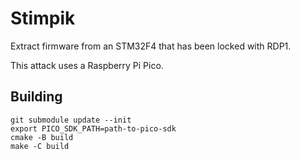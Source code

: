 # Stimpik

Extract firmware from an STM32F4 that has been locked with RDP1.

This attack uses a Raspberry Pi Pico.

## Building

```
git submodule update --init
export PICO_SDK_PATH=path-to-pico-sdk
cmake -B build
make -C build
```
